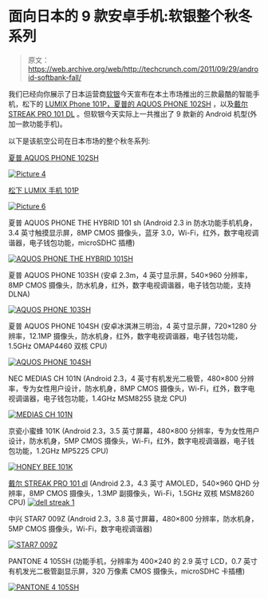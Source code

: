 # 面向日本的 9 款安卓手机:软银整个秋冬系列 

> 原文：<https://web.archive.org/web/http://techcrunch.com/2011/09/29/android-softbank-fall/>

我们已经向你展示了日本运营商[软银](https://web.archive.org/web/20230203061102/https://techcrunch.com/tag/softbank)今天宣布在本土市场推出的三款最酷的智能手机，松下的 [LUMIX Phone 101P，](https://web.archive.org/web/20230203061102/https://techcrunch.com/2011/09/29/android-phone-lumix-camera-panasonics-lumix-phone-101p-for-japan/)[夏普的 AQUOS PHONE 102SH](https://web.archive.org/web/20230203061102/https://techcrunch.com/2011/09/29/sharps-new-android-phone-waterproof-body-4-5-inch-3d-qhd-display-12mp-cam-dlna/) ，以及[戴尔 STREAK PRO 101 DL](https://web.archive.org/web/20230203061102/https://techcrunch.com/2011/09/29/dell-streak-pro-101dl-an-android-phone-with-super-amoled-display-to-hit-japan-2012/) 。但软银今天实际上一共推出了 9 款新的 Android 机型(外加一款功能手机)。

以下是该航空公司在日本市场的整个秋冬系列:

[夏普 AQUOS PHONE 102SH](https://web.archive.org/web/20230203061102/https://techcrunch.com/2011/09/29/sharps-new-android-phone-waterproof-body-4-5-inch-3d-qhd-display-12mp-cam-dlna/)

[![](img/2d5e24a45ad3fbc42f0aacc2192aba80.png "Picture 4")](https://web.archive.org/web/20230203061102/https://techcrunch.com/wp-content/uploads/2011/09/picture-42.png)

[松下 LUMIX 手机 101P](https://web.archive.org/web/20230203061102/https://techcrunch.com/2011/09/29/android-phone-lumix-camera-panasonics-lumix-phone-101p-for-japan/)

[![](img/5d72ba6af159cf194ff17fa1bdabeafb.png "Picture 6")](https://web.archive.org/web/20230203061102/https://techcrunch.com/wp-content/uploads/2011/09/picture-61.png)

夏普 AQUOS PHONE THE HYBRID 101 sh
(Android 2.3 in 防水功能手机机身，3.4 英寸触摸显示屏，8MP CMOS 摄像头，蓝牙 3.0，Wi-Fi，红外，数字电视调谐器，电子钱包功能，microSDHC 插槽)

[![](img/55dbacc0c7481ebc65157f8c37d01015.png "AQUOS PHONE THE HYBRID 101SH")](https://web.archive.org/web/20230203061102/https://techcrunch.com/wp-content/uploads/2011/09/aquos-phone-the-hybrid-101sh.jpg)

夏普 AQUOS PHONE 103SH
(安卓 2.3m，4 英寸显示屏，540×960 分辨率，8MP CMOS 摄像头，防水机身，红外，数字电视调谐器，电子钱包功能，支持 DLNA)

[![](img/3a45d407e9a86feb4381f6a6a7759ff9.png "AQUOS PHONE 103SH")](https://web.archive.org/web/20230203061102/https://techcrunch.com/wp-content/uploads/2011/09/aquos-phone-103sh.jpg)

夏普 AQUOS PHONE 104SH
(安卓冰淇淋三明治，4 英寸显示屏，720×1280 分辨率，12.1MP 摄像头，防水机身，红外，数字电视调谐器，电子钱包功能，1.5GHz OMAP4460 双核 CPU)

[![](img/80dbee0a04319f7410fe8ba01c3f88c2.png "AQUOS PHONE 104SH")](https://web.archive.org/web/20230203061102/https://techcrunch.com/wp-content/uploads/2011/09/aquos-phone-104sh.jpg)

NEC MEDIAS CH 101N
(Android 2.3，4 英寸有机发光二极管，480×800 分辨率，专为女性用户设计，防水机身，8MP CMOS 摄像头，Wi-Fi，红外，数字电视调谐器，电子钱包功能，1.4GHz MSM8255 骁龙 CPU)

[![](img/56e5bd6a092a7fdbaebc6b2fc8008ca7.png "MEDIAS CH 101N")](https://web.archive.org/web/20230203061102/https://techcrunch.com/wp-content/uploads/2011/09/medias-ch-101n.png)

京瓷小蜜蜂 101K
(Android 2.3，3.5 英寸屏幕，480×800 分辨率，专为女性用户设计，防水机身，5MP CMOS 摄像头，Wi-Fi，红外，数字电视调谐器，电子钱包功能，1.2GHz MP5225 CPU)

[![](img/cf334fda443e2ae7dfcd55e2b3ab4afa.png "HONEY BEE 101K")](https://web.archive.org/web/20230203061102/https://techcrunch.com/wp-content/uploads/2011/09/honey-bee-101k.jpg)

[戴尔 STREAK PRO 101 dl](https://web.archive.org/web/20230203061102/https://techcrunch.com/2011/09/29/dell-streak-pro-101dl-an-android-phone-with-super-amoled-display-to-hit-japan-2012/)
(Android 2.3，4.3 英寸 AMOLED，540×960 QHD 分辨率，8MP CMOS 摄像头，1.3MP 副摄像头，Wi-Fi，1.5GHz 双核 MSM8260 CPU)
[![](img/7004b4e141c784e5846d066a79464df0.png "dell streak 1")](https://web.archive.org/web/20230203061102/https://techcrunch.com/wp-content/uploads/2011/09/dell-streak-1.jpg)

中兴 STAR7 009Z
(Android 2.3，3.8 英寸屏幕，480×800 分辨率，防水机身，5MP CMOS 摄像头，Wi-Fi，数字电视调谐器)

[![](img/6e29b050a5972218f21bf4c61385b238.png "STAR7 009Z")](https://web.archive.org/web/20230203061102/https://techcrunch.com/wp-content/uploads/2011/09/star7-009z.jpg)

PANTONE 4 105SH
(功能手机，分辨率为 400×240 的 2.9 英寸 LCD，0.7 英寸有机发光二极管副显示屏，320 万像素 CMOS 摄像头，microSDHC 卡插槽)

[![](img/11c36ed633ecf9c3c75fa576488f7190.png "PANTONE 4 105SH")](https://web.archive.org/web/20230203061102/https://techcrunch.com/wp-content/uploads/2011/09/pantone-4-105sh.jpg)